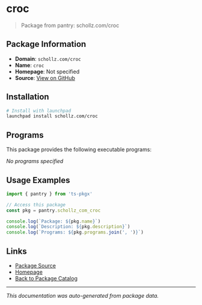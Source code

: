 # croc

> Package from pantry: schollz.com/croc

## Package Information

- **Domain**: `schollz.com/croc`
- **Name**: `croc`
- **Homepage**: Not specified
- **Source**: [View on GitHub](https://github.com/pkgxdev/pantry/tree/main/projects/schollz.com/croc/package.yml)

## Installation

```bash
# Install with launchpad
launchpad install schollz.com/croc
```

## Programs

This package provides the following executable programs:

*No programs specified*

## Usage Examples

```typescript
import { pantry } from 'ts-pkgx'

// Access this package
const pkg = pantry.schollz_com_croc

console.log(`Package: ${pkg.name}`)
console.log(`Description: ${pkg.description}`)
console.log(`Programs: ${pkg.programs.join(', ')}`)
```

## Links

- [Package Source](https://github.com/pkgxdev/pantry/tree/main/projects/schollz.com/croc/package.yml)
- [Homepage](#)
- [Back to Package Catalog](../package-catalog.md)

---

*This documentation was auto-generated from package data.*

